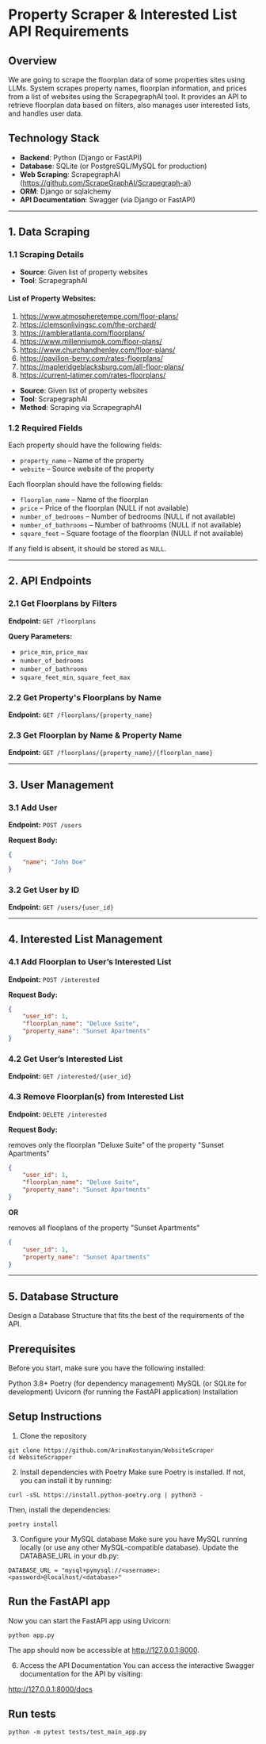 # Property Scraper & Interested List API Requirements

## Overview
We are going to scrape the floorplan data of some properties sites using LLMs. System scrapes property names, floorplan information, and prices from a list of websites using the ScrapegraphAI tool. It provides an API to retrieve floorplan data based on filters, also manages user interested lists, and handles user data.

## Technology Stack
- **Backend**: Python (Django or FastAPI)
- **Database**: SQLite (or PostgreSQL/MySQL for production)
- **Web Scraping**: ScrapegraphAI (https://github.com/ScrapeGraphAI/Scrapegraph-ai)
- **ORM**: Django or sqlalchemy
- **API Documentation**: Swagger (via Django or FastAPI)
---
## 1. Data Scraping

### 1.1 Scraping Details
- **Source**: Given list of property websites
- **Tool**: ScrapegraphAI

#### List of Property Websites:
1. https://www.atmospheretempe.com/floor-plans/
2. https://clemsonlivingsc.com/the-orchard/
3. https://rambleratlanta.com/floorplans/
4. https://www.millenniumok.com/floor-plans/
5. https://www.churchandhenley.com/floor-plans/
6. https://pavilion-berry.com/rates-floorplans/
7. https://mapleridgeblacksburg.com/all-floor-plans/
8. https://current-latimer.com/rates-floorplans/

- **Source**: Given list of property websites
- **Tool**: ScrapegraphAI
- **Method**: Scraping via ScrapegraphAI

### 1.2 Required Fields
Each property should have the following fields:
- `property_name` – Name of the property
- `website` – Source website of the property

Each floorplan should have the following fields:
- `floorplan_name` – Name of the floorplan
- `price` – Price of the floorplan (NULL if not available)
- `number_of_bedrooms` – Number of bedrooms (NULL if not available)
- `number_of_bathrooms` – Number of bathrooms (NULL if not available)
- `square_feet` – Square footage of the floorplan (NULL if not available)

If any field is absent, it should be stored as `NULL`.

---

## 2. API Endpoints

### 2.1 Get Floorplans by Filters
**Endpoint:** `GET /floorplans`

**Query Parameters:**
- `price_min`, `price_max`
- `number_of_bedrooms`
- `number_of_bathrooms`
- `square_feet_min`, `square_feet_max`

### 2.2 Get Property's Floorplans by Name
**Endpoint:** `GET /floorplans/{property_name}`

### 2.3 Get Floorplan by Name & Property Name
**Endpoint:** `GET /floorplans/{property_name}/{floorplan_name}`

---

## 3. User Management

### 3.1 Add User
**Endpoint:** `POST /users`

**Request Body:**
```json
{
    "name": "John Doe"
}
```

### 3.2 Get User by ID
**Endpoint:** `GET /users/{user_id}`

---

## 4. Interested List Management

### 4.1 Add Floorplan to User’s Interested List
**Endpoint:** `POST /interested`

**Request Body:**
```json
{
    "user_id": 1,
    "floorplan_name": "Deluxe Suite",
    "property_name": "Sunset Apartments"
}
```

### 4.2 Get User’s Interested List
**Endpoint:** `GET /interested/{user_id}`

### 4.3 Remove Floorplan(s) from Interested List
**Endpoint:** `DELETE /interested`

**Request Body:**

removes only the floorplan "Deluxe Suite" of the property "Sunset Apartments"

```json
{
    "user_id": 1,
    "floorplan_name": "Deluxe Suite",
    "property_name": "Sunset Apartments"
}
```
**OR**

removes all flooplans of the property "Sunset Apartments"

```json
{
    "user_id": 1,
    "property_name": "Sunset Apartments"
}
``` 

---

## 5. Database Structure
Design a Database Structure that fits the best of the requirements of the API.


## Prerequisites

Before you start, make sure you have the following installed:

Python 3.8+
Poetry (for dependency management)
MySQL (or SQLite for development)
Uvicorn (for running the FastAPI application)
Installation

## Setup Instructions

1. Clone the repository
```
git clone https://github.com/ArinaKostanyan/WebsiteScraper
cd WebsiteScrapper
```
2. Install dependencies with Poetry
Make sure Poetry is installed. If not, you can install it by running:
```
curl -sSL https://install.python-poetry.org | python3 -
```
Then, install the dependencies:
```
poetry install
```
3. Configure your MySQL database
Make sure you have MySQL running locally (or use any other MySQL-compatible database). Update the DATABASE_URL in your db.py:
```
DATABASE_URL = "mysql+pymysql://<username>:<password>@localhost/<database>"
```
## Run the FastAPI app
Now you can start the FastAPI app using Uvicorn:
```
python app.py
```
The app should now be accessible at http://127.0.0.1:8000.

6. Access the API Documentation
You can access the interactive Swagger documentation for the API by visiting:

http://127.0.0.1:8000/docs

## Run tests
```
python -m pytest tests/test_main_app.py
```